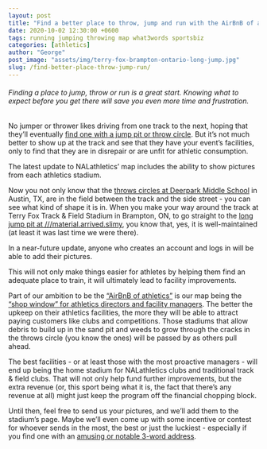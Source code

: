 ```yaml
---
layout: post
title: "Find a better place to throw, jump and run with the AirBnB of athletics"
date: 2020-10-02 12:30:00 +0600
tags: running jumping throwing map what3words sportsbiz
categories: [athletics]
author: "George"
post_image: "assets/img/terry-fox-brampton-ontario-long-jump.jpg"
slug: /find-better-place-throw-jump-run/
---
```

<h6>Finding a place to jump, throw or run is a great start. Knowing what to expect before you get there will save you even more time and frustration.</h6>

No jumper or thrower likes driving from one track to the next, hoping that they’ll eventually [find one with a jump pit or throw circle](https://nalathletics.com/blog/2020/08/24/where-pop-up-meets-jumpers-throwers). But it’s not much better to show up at the track and see that they have your event’s facilities, only to find that they are in disrepair or are unfit for athletic consumption.

The latest update to NALathletics’ map includes the ability to show pictures from each athletics stadium.  

Now you not only know that the [throws circles at Deerpark Middle School](https://nalathletics.com/map/stadium/deerpark-middle-school) in Austin, TX, are in the field between the track and the side street - you can see what kind of shape it is in. When you make your way around the track at Terry Fox Track & Field Stadium in Brampton, ON, to go straight to the [long jump pit at ///material.arrived.slimy](https://nalathletics.com/map/stadium/terry-fox-track-field-stadium/), you know that, yes, it is well-maintained (at least it was last time we were there).

In a near-future update, anyone who creates an account and logs in will be able to add their pictures. 

This will not only make things easier for athletes by helping them find an adequate place to train, it will ultimately lead to facility improvements. 

Part of our ambition to be the [“AirBnB of athletics”](https://nalathletics.com/blog/2020/03/18/airbnb-athletics-who-needs-it) is our map being the [“shop window” for athletics directors and facility managers](https://nalathletics.com/blog/2020/03/18/nalathletics-whats-in-it-for-me-coaches). The better the upkeep on their athletics facilities, the more they will be able to attract paying customers like clubs and competitions. Those stadiums that allow debris to build up in the sand pit and weeds to grow through the cracks in the throws circle (you know the ones) will be passed by as others pull ahead. 

The best facilities - or at least those with the most proactive managers - will end up being the home stadium for NALathletics clubs and traditional track & field clubs. That will not only help fund further improvements, but the extra revenue (or, this sport being what it is, the fact that there’s any revenue at all) might just keep the program off the financial chopping block.

Until then, feel free to send us your pictures, and we’ll add them to the stadium’s page. Maybe we’ll even come up with some incentive or contest for whoever sends in the most, the best or just the luckiest - especially if you find one with an [amusing or notable 3-word address](https://what3words.com/about-us/). 

